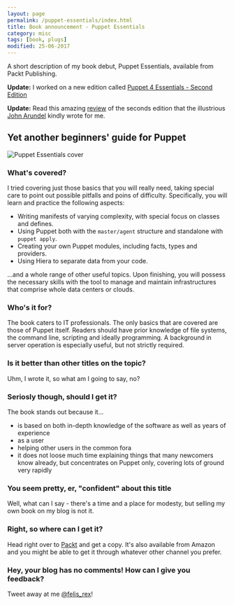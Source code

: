 ```yaml
---
layout: page
permalink: /puppet-essentials/index.html
title: Book announcement - Puppet Essentials
category: misc
tags: [book, plugs]
modified: 25-06-2017
---
```


A short description of my book debut, Puppet Essentials, available from Packt Publishing.

**Update:** I worked on a new edition called
[Puppet 4 Essentials - Second Edition](/puppet-4-essentials/index.html)

**Update:** Read this amazing [review](/puppet-essentials/review.html) of the seconds edition that the illustrious
[John Arundel](http://bitfieldconsulting.com/about) kindly wrote for me.

## Yet another beginners' guide for Puppet

![Puppet Essentials cover](https://cloud.githubusercontent.com/assets/436765/5350179/2da040f0-7f41-11e4-9456-bc6c304c5d77.jpg)

### What's covered?

I tried covering just those basics that you will really need, taking special care
to point out possible pitfalls and poins of difficulty. Specifically, you will
learn and practice the following aspects:

 * Writing manifests of varying complexity, with special focus on classes and defines.
 * Using Puppet both with the `master/agent` structure and standalone with `puppet apply`.
 * Creating your own Puppet modules, including facts, types and providers.
 * Using Hiera to separate data from your code.

...and a whole range of other useful topics. Upon finishing, you will possess the
necessary skills with the tool to manage and maintain infrastructures that comprise
whole data centers or clouds.

### Who's it for?

The book caters to IT professionals. The only basics that are covered are those
of Puppet itself. Readers should have prior knowledge of file systems,
the command line, scripting and ideally programming. A background in server
operation is especially useful, but not strictly required.

### Is it better than other titles on the topic?

Uhm, I wrote it, so what am I going to say, no?

### Seriosly though, should I get it?

The book stands out because it...

 * is based on both in-depth knowledge of the software as well as years of experience
  * as a user
  * helping other users in the common fora
 * it does not loose much time explaining things that many newcomers know already,
   but concentrates on Puppet only, covering lots of ground very rapidly

### You seem pretty, er, "confident" about this title

Well, what can I say - there's a time and a place for modesty, but selling my
own book on my blog is not it.

### Right, so where can I get it?

Head right over to [Packt](http://bit.ly/1zoGxbW) and get a copy. It's also available
from Amazon and you might be able to get it through whatever other channel you prefer.

### Hey, your blog has no comments! How can I give you feedback?

Tweet away at me [@felis\_rex](https://twitter.com/felis_rex)!
